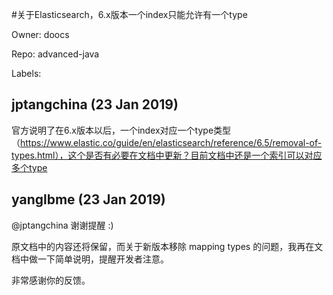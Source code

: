 #关于Elasticsearch，6.x版本一个index只能允许有一个type

Owner: doocs

Repo: advanced-java

Labels: 

## jptangchina (23 Jan 2019)

官方说明了在6.x版本以后，一个index对应一个type类型（https://www.elastic.co/guide/en/elasticsearch/reference/6.5/removal-of-types.html），这个是否有必要在文档中更新？目前文档中还是一个索引可以对应多个type

## yanglbme (23 Jan 2019)

@jptangchina 谢谢提醒 :)

原文档中的内容还将保留，而关于新版本移除 mapping types 的问题，我再在文档中做一下简单说明，提醒开发者注意。

非常感谢你的反馈。


